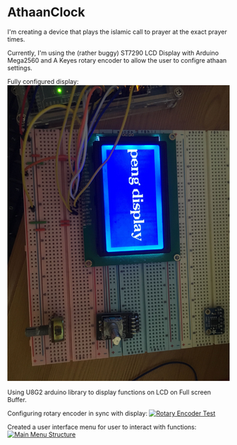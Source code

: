 # AthaanClock
I'm creating a device that plays the islamic call to prayer at the exact prayer times.

Currently, I'm using the (rather buggy) ST7290 LCD Display with Arduino Mega2560 and A Keyes rotary encoder to allow the user to configre athaan settings.

Fully configured display:
![](Images//board.JPG)

Using U8G2 arduino library to display functions on LCD on Full screen Buffer.

Configuring rotary encoder in sync with display:
[![Rotary Encoder Test](Images//rotaryencoder.gif)](https://www.youtube.com/watch?v=2VTkItwqr3U)

Created a user interface menu for user to interact with functions:
[![Main Menu Structure](Images//menuStructure.gif)](https://www.youtube.com/watch?v=KpKawGa38oY)

